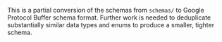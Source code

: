 This is a partial conversion of the schemas from `schemas/` to Google Protocol
Buffer schema format. Further work is needed to deduplicate substantially
similar data types and enums to produce a smaller, tighter schema.
